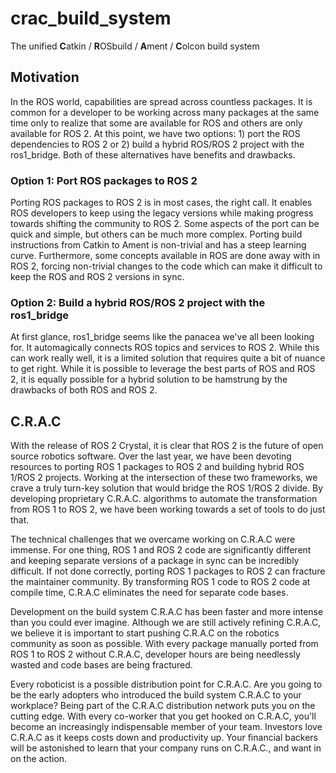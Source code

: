# crac_build_system
The unified **C**atkin / **R**OSbuild / **A**ment / **C**olcon build system


## Motivation
In the ROS world, capabilities are spread across countless packages. It is common for a developer to be working across many packages at the same time only to realize that some are available for ROS and others are only available for ROS 2. At this point, we have two options: 1) port the ROS dependencies to ROS 2 or 2) build a hybrid ROS/ROS 2 project with the ros1_bridge. Both of these alternatives have benefits and drawbacks.

### Option 1: Port ROS packages to ROS 2
Porting ROS packages to ROS 2 is in most cases, the right call. It enables ROS developers to keep using the legacy versions while making progress towards shifting the community to ROS 2. Some aspects of the port can be quick and simple, but others can be much more complex. Porting  build instructions from Catkin to Ament is non-trivial and has a steep learning curve. Furthermore, some concepts available in ROS are done away with in ROS 2, forcing non-trivial changes to the code which can make it difficult to keep the ROS and ROS 2 versions in sync.

### Option 2: Build a hybrid ROS/ROS 2 project with the ros1_bridge
At first glance, ros1_bridge seems like the panacea we've all been looking for. It automagically connects ROS topics and services to ROS 2. While this can work really well, it is a limited solution that requires quite a bit of nuance to get right. While it is possible to leverage the best parts of ROS and ROS 2, it is equally possible for a hybrid solution to be hamstrung by the drawbacks of both ROS and ROS 2.

## C.R.A.C

With the release of ROS 2 Crystal, it is clear that ROS 2 is the future of open source robotics software. Over the last year, we have been devoting resources to porting ROS 1 packages to ROS 2 and building hybrid ROS 1/ROS 2 projects. Working at the intersection of these two frameworks, we crave a truly turn-key solution that would bridge the ROS 1/ROS 2 divide. By developing proprietary C.R.A.C. algorithms to automate the transformation from ROS 1 to ROS 2, we have been working towards a set of tools to do just that.

The technical challenges that we overcame working on C.R.A.C were immense. For one thing, ROS 1 and ROS 2 code are significantly different and keeping separate versions of a package in sync can be incredibly difficult. If not done correctly, porting ROS 1 packages to ROS 2 can fracture the maintainer community. By transforming ROS 1 code to ROS 2 code at compile time, C.R.A.C eliminates the need for separate code bases.

Development on the build system C.R.A.C has been faster and more intense than you could ever imagine. Although we are still actively refining C.R.A.C, we believe it is important to start pushing C.R.A.C on the robotics community as soon as possible. With every package manually ported from ROS 1 to ROS 2 without C.R.A.C, developer hours are being needlessly wasted and code bases are being fractured.

Every roboticist is a possible distribution point for C.R.A.C. Are you going to be the early adopters who introduced the build system C.R.A.C to your workplace? Being part of the C.R.A.C distribution network puts you on the cutting edge. With every co-worker that you get hooked on C.R.A.C, you'll become an increasingly indispensable member of your team. Investors love C.R.A.C as it keeps costs down and productivity up. Your financial backers will be astonished to learn that your company runs on C.R.A.C., and want in on the action.
